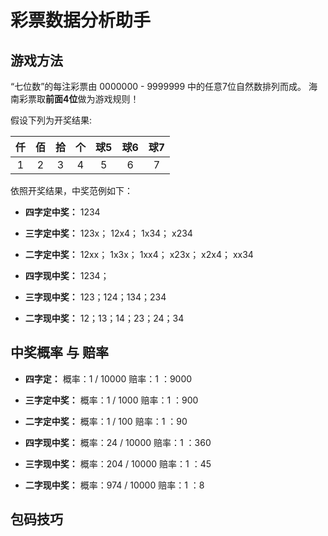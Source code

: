 # 彩票数据分析助手

## 游戏方法

“七位数”的每注彩票由 0000000 - 9999999 中的任意7位自然数排列而成。 海南彩票取**前面4位**做为游戏规则！

假设下列为开奖结果:

| 仟 | 佰 | 拾 | 个 | 球5 | 球6 | 球7 |
| :------: | :------: | :------: | :------: | :------: | :------: | :------: |
| 1 | 2 | 3 | 4 | 5 | 6 | 7 |


依照开奖结果，中奖范例如下：

 - **四字定中奖：**
1234

 - **三字定中奖：**
123x； 12x4； 1x34； x234

 - **二字定中奖：**
12xx； 1x3x； 1xx4； x23x； x2x4； xx34

 - **四字现中奖：**
1234；

 - **三字现中奖：**
123；124；134；234

 - **二字现中奖：**
12；13；14；23；24；34

## 中奖概率 与 赔率
 - **四字定：**
概率：1 / 10000
赔率：1 ：9000

 - **三字定中奖：**
概率：1 / 1000
赔率：1 ：900

 - **二字定中奖：**
概率：1 / 100
赔率：1 ：90

 - **四字现中奖：**
概率：24 / 10000
赔率：1 ：360

 - **三字现中奖：**
概率：204 / 10000
赔率：1 ：45

 - **二字现中奖：**
概率：974 / 10000
赔率：1 ：8

## 包码技巧

